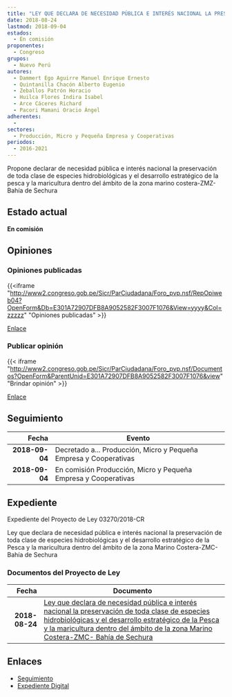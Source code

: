 ```yaml
---
title: "LEY QUE DECLARA DE NECESIDAD PÚBLICA E INTERÉS NACIONAL LA PRESERVACIÓN DE TODA CLASE DE ESPECIES HIDROBIOLÓGICAS Y EL DESARROLLO ESTRATÉGICO DE LA PESCA Y LA MARICULTURA DENTRO DEL ÁMBITO DE LA ZONA MARINO COSTERA-ZMC-BAHIA DE SECHURA"
date: 2018-08-24
lastmod: 2018-09-04
estados: 
  - En comisión
proponentes: 
  - Congreso
grupos: 
  - Nuevo Perú
autores: 
  - Dammert Ego Aguirre Manuel Enrique Ernesto
  - Quintanilla Chacón Alberto Eugenio
  - Zeballos Patrón Horacio
  - Huilca Flores Indira Isabel
  - Arce Cáceres Richard
  - Pacori Mamani Oracio Ángel
adherentes: 
  - 
sectores: 
  - Producción, Micro y Pequeña Empresa y Cooperativas
periodos: 
  - 2016-2021
---
```


Propone declarar de necesidad pública e interés nacional la preservación de toda clase de especies hidrobiológicas y el desarrollo estratégico de la pesca y la maricultura dentro del ámbito de la zona marino costera-ZMZ-Bahía de Sechura


## Estado actual

**En comisión**

## Opiniones

### Opiniones publicadas

{{<iframe "http://www2.congreso.gob.pe/Sicr/ParCiudadana/Foro_pvp.nsf/RepOpiweb04?OpenForm&Db=E301A72907DFB8A9052582F3007F1076&View=yyyy&Col=zzzzz" "Opiniones publicadas" >}}

[Enlace](http://www2.congreso.gob.pe/Sicr/ParCiudadana/Foro_pvp.nsf/RepOpiweb04?OpenForm&Db=E301A72907DFB8A9052582F3007F1076&View=yyyy&Col=zzzzz)
### Publicar opinión

{{< iframe "http://www2.congreso.gob.pe/Sicr/ParCiudadana/Foro_pvp.nsf/Documentos?OpenForm&ParentUnid=E301A72907DFB8A9052582F3007F1076&view" "Brindar opinión" >}}

[Enlace](http://www2.congreso.gob.pe/Sicr/ParCiudadana/Foro_pvp.nsf/Documentos?OpenForm&ParentUnid=E301A72907DFB8A9052582F3007F1076&view)

## Seguimiento

| Fecha | Evento |
|------:|--------|
| **2018-09-04** | Decretado a... Producción, Micro y Pequeña Empresa y Cooperativas|
| **2018-09-04** | En comisión Producción, Micro y Pequeña Empresa y Cooperativas|


## Expediente

Expediente del Proyecto de Ley 03270/2018-CR

Ley que declara de necesidad pública e interés nacional la preservación de toda clase de especies hidrobiológicas y el desarrollo estratégico de la Pesca y la maricultura dentro del ámbito de la zona Marino Costera-ZMC- Bahía de Sechura


### Documentos del Proyecto de Ley

| Fecha | Documento |
|------:|--------|
| **2018-08-24** | [Ley que declara de necesidad pública e interés nacional la preservación de toda clase de especies hidrobiológicas y el desarrollo estratégico de la Pesca y la maricultura dentro del ámbito de la zona Marino Costera-ZMC- Bahía de Sechura](http://www.leyes.congreso.gob.pe/Documentos/2016_2021/Proyectos_de_Ley_y_de_Resoluciones_Legislativas/PL0327020180824..PDF) |

## Enlaces 

- [Seguimiento](http://www2.congreso.gob.pe/Sicr/TraDocEstProc/CLProLey2016.nsf/f7fff46988ca05b1052578e100829cc7/6f6e2e6db3f2bb17052582f3007e28fe?OpenDocument)
- [Expediente Digital](http://www2.congreso.gob.pe/Sicr/TraDocEstProc/CLProLey2016.nsf/f7fff46988ca05b1052578e100829cc7/6f6e2e6db3f2bb17052582f3007e28fe?OpenDocument&Click=05257FB7005EB655.eb71d0cf91d8294e05256cdf006b5706/$Body/0.1C6C)
